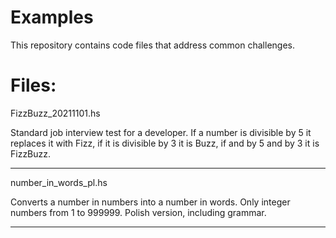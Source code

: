 # Examples
This repository contains code files that address common challenges.


# Files:


FizzBuzz_20211101.hs

Standard job interview test for a developer.
If a number is divisible by 5 it replaces it with Fizz, if it is divisible by 3 it is Buzz, if and by 5 and by 3 it is FizzBuzz.

---------------------------------------------------------------------------

number_in_words_pl.hs

Converts a number in numbers into a number in words. Only integer numbers from 1 to 999999. Polish version, including grammar.

---------------------------------------------------------------------------

